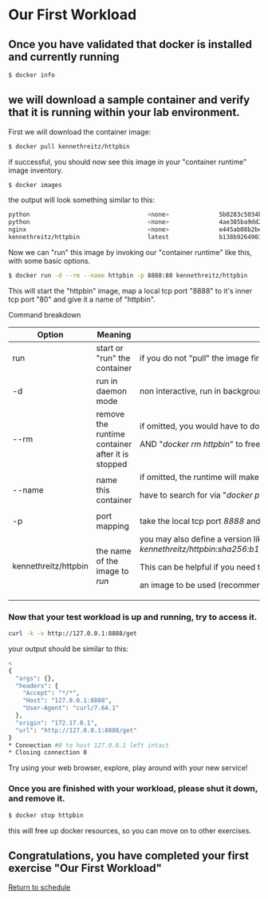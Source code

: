 # Our First Workload

## Once you have validated that docker is installed and currently running
```bash
$ docker info
```
## we will download a sample container and verify that it is running within your lab environment.

First we will download the container image:
```bash
$ docker pull kennethreitz/httpbin
```
if successful, you should now see this image in your "container runtime" image inventory.
```bash
$ docker images
```
the output will look something similar to this:
```bash
python                                 <none>              5b0283c5034b        5 months ago        169MB
python                                 <none>              4ae385ba9dd2        5 months ago        909MB
nginx                                  <none>              e445ab08b2be        5 months ago        126MB
kennethreitz/httpbin                   latest              b138b9264903        14 months ago       534MB
```
Now we can "run" this image by invoking our "container runtime" like this, with some basic options.
```bash
$ docker run -d --rm --name httpbin -p 8888:80 kennethreitz/httpbin
```
This will start the "httpbin" image, map a local tcp port "8888" to it's inner tcp port "80" and give it a name of "httpbin".

Command breakdown

Option | Meaning | Note
--- | --- | ---
run | start or "run" the container | if you do not "pull" the image first, "run" will also pull the image as well.
-d | run in daemon mode | non interactive, run in background.
--rm | remove the runtime container after it is stopped | if omitted, you would have to do "*docker stop httpbin*"               <p>AND "*docker rm httpbin*" to free resources etc.</p>
--name | name this container | if omitted, the runtime will make up an odd name that you will <p>have to search for via "*docker ps -a*" before you can "*docker stop*" or "*docker rm*"</p>
-p | port mapping | take the local tcp port *8888* and map it to the container network port of *80*
kennethreitz/httpbin | the name of the image to *run* | you may also define a version like *kennethreitz/httpbin:latest* or specific hash *kennethreitz/httpbin:sha256:b138b9264903f46a43e1c750e07dc06f5d2a1bd5d51f37fb185bc608f61090dd* <p>This can be helpful if you need to *pin* a very specific version of </p> <p>an image to be used (recommended)</p>

### Now that your test workload is up and running, try to access it.
```bash
curl -k -v http://127.0.0.1:8888/get
```
your output should be similar to this:
```bash
< 
{
  "args": {}, 
  "headers": {
    "Accept": "*/*", 
    "Host": "127.0.0.1:8888", 
    "User-Agent": "curl/7.64.1"
  }, 
  "origin": "172.17.0.1", 
  "url": "http://127.0.0.1:8888/get"
}
* Connection #0 to host 127.0.0.1 left intact
* Closing connection 0
```
Try using your web browser, explore, play around with your new service!

### Once you are finished with your workload, please shut it down, and remove it.
```bash
$ docker stop httpbin
```
this will free up docker resources, so you can move on to other exercises.

## Congratulations, you have completed your first exercise "Our First Workload"

[Return to schedule](../../Docs/SCHEDULE.md)